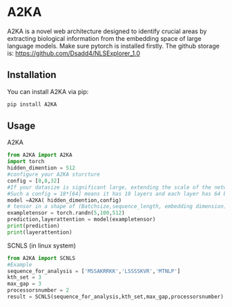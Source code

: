 # A2KA
A2KA is a novel web architecture designed to
identify crucial areas by extracting biological information from the embedding space of large language models.
Make sure pytorch is installed firstly.
The github storage is: https://github.com/Dsadd4/NLSExplorer_1.0
## Installation

You can install A2KA via pip:

```bash
pip install A2KA
```
## Usage
A2KA
```python
from A2KA import A2KA
import torch
hidden_dimention = 512
#configure your A2KA sturcture
config = [8,8,32]
#If your datasize is significant large, extending the scale of the network may be a good choice.
#Such a config = 18*[64] means it has 18 layers and each layer has 64 basic attention units.
model =A2KA( hidden_dimention,config)
# tensor in a shape of (Batchsize,sequence_length, embedding dimension)
exampletensor = torch.randn(5,100,512)
prediction,layerattention = model(exampletensor)
print(prediction)
print(layerattention)
```
SCNLS (in linux system)
```python
from A2KA import SCNLS
#Example 
sequence_for_analysis = ['MSSAKRRKK','LSSSSKVR','MTNLP']
kth_set = 3
max_gap = 3
processorsnumber = 2
result = SCNLS(sequence_for_analysis,kth_set,max_gap,processorsnumber):
```
